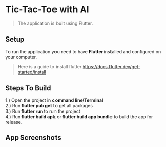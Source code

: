 # Tic-Tac-Toe with AI

> The application is built using Flutter.

## Setup

To run the application you need to have **Flutter** installed and configured on your computer.
> Here is a guide to install flutter https://docs.flutter.dev/get-started/install

## Steps To Build 
1.) Open the project in **command line/Terminal**  <br />
2.) Run **flutter pub get** to get all packages <br />
3.) Run **flutter run** to run the project <br />
4.) Run **flutter build apk** or **flutter build app bundle** to build the app for release. <br />

## App Screenshots 
